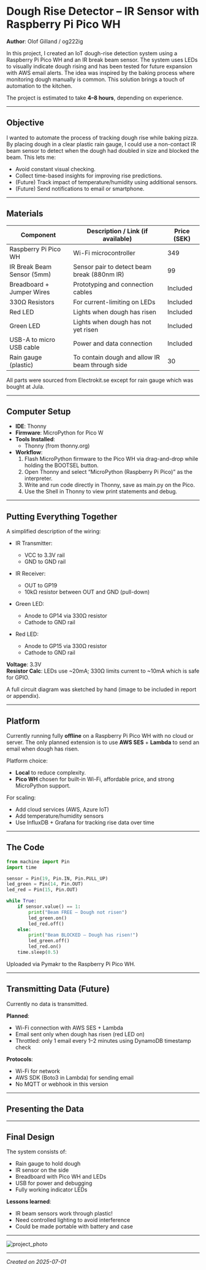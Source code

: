 # Dough Rise Detector – IR Sensor with Raspberry Pi Pico WH

**Author**: Olof Gilland / og222ig

In this project, I created an IoT dough-rise detection system using a Raspberry Pi Pico WH and an IR break beam sensor. The system uses LEDs to visually indicate dough rising and has been tested for future expansion with AWS email alerts. The idea was inspired by the baking process where monitoring dough manually is common. This solution brings a touch of automation to the kitchen.

The project is estimated to take **4–8 hours**, depending on experience.

---

## Objective

I wanted to automate the process of tracking dough rise while baking pizza. By placing dough in a clear plastic rain gauge, I could use a non-contact IR beam sensor to detect when the dough had doubled in size and blocked the beam. This lets me:

- Avoid constant visual checking.
- Collect time-based insights for improving rise predictions.
- (Future) Track impact of temperature/humidity using additional sensors.
- (Future) Send notifications to email or smartphone.

---

## Materials

| Component                        | Description / Link (if available)                                      | Price (SEK) |
|----------------------------------|------------------------------------------------------------------------|-------------|
| Raspberry Pi Pico WH             | Wi-Fi microcontroller                                                  | 349         |
| IR Break Beam Sensor (5mm)       | Sensor pair to detect beam break (880nm IR)                            | 99         |
| Breadboard + Jumper Wires        | Prototyping and connection cables                                      | Included    |
| 330Ω Resistors                   | For current-limiting on LEDs                                           | Included    |
| Red LED                          | Lights when dough has risen                                            | Included    |
| Green LED                        | Lights when dough has not yet risen                                    | Included    |
| USB-A to micro USB cable         | Power and data connection                                              | Included    |
| Rain gauge (plastic)             | To contain dough and allow IR beam through side                        | 30         |

All parts were sourced from Electrokit.se except for rain gauge which was bought at Jula.

---

## Computer Setup

- **IDE**: Thonny  
- **Firmware**:  MicroPython for Pico W
- **Tools Installed**:
  - Thonny (from thonny.org)
- **Workflow**:
 	1.	Flash MicroPython firmware to the Pico WH via drag-and-drop while holding the BOOTSEL button.
	2.	Open Thonny and select “MicroPython (Raspberry Pi Pico)” as the interpreter.
	3.	Write and run code directly in Thonny, save as main.py on the Pico.
	4.	Use the Shell in Thonny to view print statements and debug.

---

## Putting Everything Together

A simplified description of the wiring:

- IR Transmitter:  
  - VCC to 3.3V rail  
  - GND to GND rail

- IR Receiver:  
  - OUT to GP19  
  - 10kΩ resistor between OUT and GND (pull-down)

- Green LED:  
  - Anode to GP14 via 330Ω resistor  
  - Cathode to GND rail

- Red LED:  
  - Anode to GP15 via 330Ω resistor  
  - Cathode to GND rail

**Voltage**: 3.3V  
**Resistor Calc**: LEDs use ~20mA; 330Ω limits current to ~10mA which is safe for GPIO.

A full circuit diagram was sketched by hand (image to be included in report or appendix).

---

## Platform

Currently running fully **offline** on a Raspberry Pi Pico WH with no cloud or server. The only planned extension is to use **AWS SES** + **Lambda** to send an email when dough has risen.  

Platform choice:
- **Local** to reduce complexity.
- **Pico WH** chosen for built-in Wi-Fi, affordable price, and strong MicroPython support.

For scaling:
- Add cloud services (AWS, Azure IoT)
- Add temperature/humidity sensors
- Use InfluxDB + Grafana for tracking rise data over time

---

## The Code

```python
from machine import Pin
import time

sensor = Pin(19, Pin.IN, Pin.PULL_UP)
led_green = Pin(14, Pin.OUT)
led_red = Pin(15, Pin.OUT)

while True:
    if sensor.value() == 1:
        print("Beam FREE – Dough not risen")
        led_green.on()
        led_red.off()
    else:
        print("Beam BLOCKED – Dough has risen!")
        led_green.off()
        led_red.on()
    time.sleep(0.5)
```

Uploaded via Pymakr to the Raspberry Pi Pico WH.

---

## Transmitting Data (Future)

Currently no data is transmitted.

**Planned**:
- Wi-Fi connection with AWS SES + Lambda
- Email sent only when dough has risen (red LED on)
- Throttled: only 1 email every 1–2 minutes using DynamoDB timestamp check

**Protocols**:
- Wi-Fi for network
- AWS SDK (Boto3 in Lambda) for sending email
- No MQTT or webhook in this version

---

## Presenting the Data

---

## Final Design

The system consists of:

- Rain gauge to hold dough  
- IR sensor on the side  
- Breadboard with Pico WH and LEDs  
- USB for power and debugging  
- Fully working indicator LEDs

**Lessons learned**:
- IR beam sensors work through plastic!
- Need controlled lighting to avoid interference
- Could be made portable with battery and case

---

![project_photo](https://via.placeholder.com/800x400?text=Insert+your+final+hardware+photo+here)

---

*Created on 2025-07-01*
